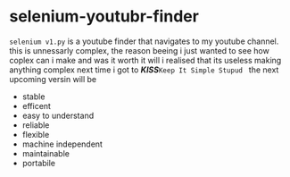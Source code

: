 # selenium-youtubr-finder
`selenium v1.py`
is a youtube finder that navigates to my youtube channel. this is unnessarly complex, the reason beeing i just wanted to see how coplex can i make and was it worth it
will i realised that its useless making anything complex
next time i got to ***KISS***`Keep It Simple Stupud ` 
the next upcoming versin will be
- stable
- efficent
- easy to understand
- reliable
- flexible
- machine independent
- maintainable
- portabile
